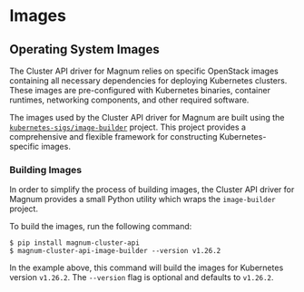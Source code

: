 # Images

## Operating System Images

The Cluster API driver for Magnum relies on specific OpenStack images containing
all necessary dependencies for deploying Kubernetes clusters. These images are
pre-configured with Kubernetes binaries, container runtimes, networking
components, and other required software.

The images used by the Cluster API driver for Magnum are built using the 
[`kubernetes-sigs/image-builder`](https://github.com/kubernetes-sigs/image-builder)
project. This project provides a comprehensive and flexible framework for
constructing Kubernetes-specific images.

### Building Images

In order to simplify the process of building images, the Cluster API driver for
Magnum provides a small Python utility which wraps the `image-builder` project.

To build the images, run the following command:

```console
$ pip install magnum-cluster-api
$ magnum-cluster-api-image-builder --version v1.26.2
```

In the example above, this command will build the images for Kubernetes version
`v1.26.2`. The `--version` flag is optional and defaults to `v1.26.2`.
